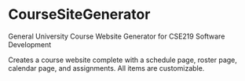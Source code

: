 # CourseSiteGenerator
General University Course Website Generator for CSE219 Software Development

Creates a course website complete with a schedule page, roster page, calendar page, and assignments. All items are customizable.
